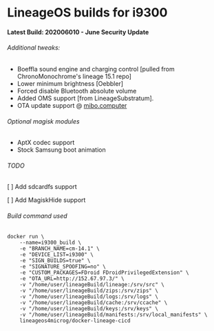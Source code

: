 # LineageOS builds for i9300
#### Latest Build: 202006010 - June Security Update

###### Additional tweaks:
* Boeffla sound engine and charging control [pulled from ChronoMonochrome's lineage 15.1 repo]
* Lower minimum brightness [Oebbler]
* Forced disable Bluetooth absolute volume 
* Added OMS support [from LineageSubstratum]. 
* OTA update support @ [mibo.computer](http://mibo.computer/builds/full/)

###### Optional magisk modules
* AptX codec support
* Stock Samsung boot animation

###### TODO

[ ] Add sdcardfs support

[ ] Add MagiskHide support

###### Build command used
```
docker run \
    --name=i9300_build \
    -e "BRANCH_NAME=cm-14.1" \
    -e "DEVICE_LIST=i9300" \
    -e "SIGN_BUILDS=true" \
    -e "SIGNATURE_SPOOFING=no" \
    -e "CUSTOM_PACKAGES=FDroid FDroidPrivilegedExtension" \
    -e "OTA_URL=http://152.67.97.3/" \
    -v "/home/user/lineageBuild/lineage:/srv/src" \
    -v "/home/user/lineageBuild/zips:/srv/zips" \
    -v "/home/user/lineageBuild/logs:/srv/logs" \
    -v "/home/user/lineageBuild/cache:/srv/ccache" \
    -v "/home/user/lineageBuild/keys:/srv/keys" \
    -v "/home/user/lineageBuild/manifests:/srv/local_manifests" \
    lineageos4microg/docker-lineage-cicd
```
